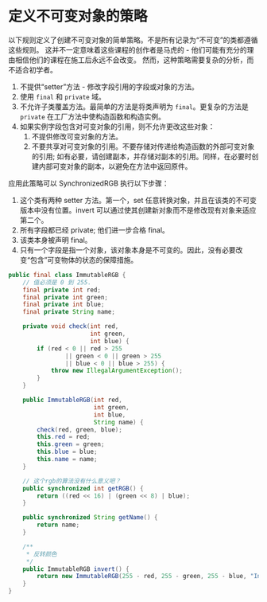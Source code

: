 # 定义不可变对象的策略

以下规则定义了创建不可变对象的简单策略。不是所有记录为“不可变”的类都遵循这些规则。
这并不一定意味着这些课程的创作者是马虎的 - 他们可能有充分的理由相信他们的课程在施工后永远不会改变。
然而，这种策略需要复杂的分析，而不适合初学者。

1. 不提供“setter”方法 - 修改字段引用的字段或对象的方法。
2. 使用 `final` 和 `private` 域。
3. 不允许子类覆盖方法。最简单的方法是将类声明为 `final`。更复杂的方法是 `private` 在工厂方法中使构造函数和构造实例。
4. 如果实例字段包含对可变对象的引用，则不允许更改这些对象：
    1. 不提供修改可变对象的方法。
    2. 不要共享对可变对象的引用。不要存储对传递给构造函数的外部可变对象的引用;
    如有必要，请创建副本，并存储对副本的引用。同样，在必要时创建内部可变对象的副本，以避免在方法中返回原件。

应用此策略可以 SynchronizedRGB 执行以下步骤：

1. 这个类有两种 setter 方法。第一个，set 任意转换对象，并且在该类的不可变版本中没有位置。invert 可以通过使其创建新对象而不是修改现有对象来适应第二个。
2. 所有字段都已经 private; 他们进一步合格 final。
3. 该类本身被声明 final。
4. 只有一个字段是指一个对象，该对象本身是不可变的。因此，没有必要改变“包含”可变物体的状态的保障措施。

```java
public final class ImmutableRGB {
    // 值必须是 0 到 255.
    final private int red;
    final private int green;
    final private int blue;
    final private String name;

    private void check(int red,
                       int green,
                       int blue) {
        if (red < 0 || red > 255
                || green < 0 || green > 255
                || blue < 0 || blue > 255) {
            throw new IllegalArgumentException();
        }
    }

    public ImmutableRGB(int red,
                        int green,
                        int blue,
                        String name) {
        check(red, green, blue);
        this.red = red;
        this.green = green;
        this.blue = blue;
        this.name = name;
    }

    // 这个rgb的算法没有什么意义吧？
    public synchronized int getRGB() {
        return ((red << 16) | (green << 8) | blue);
    }

    public synchronized String getName() {
        return name;
    }

    /**
     * 反转颜色
     */
    public ImmutableRGB invert() {
        return new ImmutableRGB(255 - red, 255 - green, 255 - blue, "Inverse of " + name);
    }
}
```
